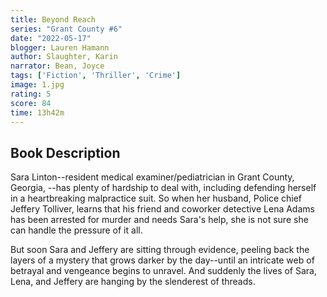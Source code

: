 ```yaml
---
title: Beyond Reach
series: "Grant County #6"
date: "2022-05-17"
blogger: Lauren Hamann
author: Slaughter, Karin
narrator: Bean, Joyce
tags: ['Fiction', 'Thriller', 'Crime']
image: 1.jpg
rating: 5
score: 84
time: 13h42m
---
```


## Book Description

Sara Linton--resident medical examiner/pediatrician in Grant County, Georgia, --has plenty of hardship to deal with, including defending herself in a heartbreaking malpractice suit. So when her husband, Police chief Jeffery Tolliver, learns that his friend and coworker detective Lena Adams has been arrested for murder and needs Sara's help, she is not sure she can handle the pressure of it all.

But soon Sara and Jeffery are sitting through evidence, peeling back the layers of a mystery that grows darker by the day--until an intricate web of betrayal and vengeance begins to unravel. And suddenly the lives of Sara, Lena, and Jeffery are hanging by the slenderest of threads.
